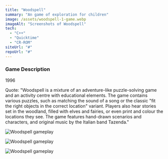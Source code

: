 ```yaml
---
title: "Woodspell"
summary: "An game of exploration for children"
image: /assets/woodspell-1-game.webp
imageAlt: "Screenshots of Woodspell"
tech:
  - "C++"
  - "Quicktime"
  - "CR-ROM"
siteUrl: "#"
repoUrl: "#"
---
```


### Game Description

1996

Quote: "Woodspell is a mixture of an adventure-like puzzle-solving game and an activity centre with educational elements. The game contains various puzzles, such as matching the sound of a song or the classic "fit the right objects in the correct location" variant. Players also hear stories set in the woodland, filled with elves and fairies, or even print and colour the locations they see. The game features hand-drawn scenarios and characters, and original music by the Italian band Tazenda."

![Woodspell gameplay](../../assets/woodspell-2-game.webp)

![Woodspell gameplay](../../assets/woodspell-3-game.jpg)

![Woodspell gameplay](../../assets/woodspell-4-game.png)